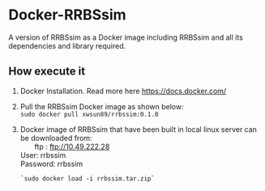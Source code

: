 # Docker-RRBSsim
A version of RRBSsim as a Docker image including RRBSsim and all its dependencies and library required.

How execute it
----------------

1) Docker Installation. Read more here https://docs.docker.com/
2) Pull the RRBSsim Docker image as shown below:<br> 
       `sudo docker pull xwsun89/rrbssim:0.1.0`
       
3) Docker image of RRBSsim that have been built in local linux server can be downloaded from:<br>
        ftp : ftp://10.49.222.28<br>
        User: rrbssim<br>
        Password: rrbssim<br>
        
       `sudo docker load -i rrbssim.tar.zip`

